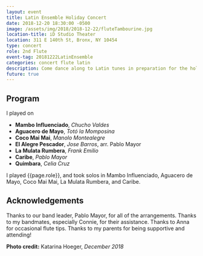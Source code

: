 ```yaml
---
layout: event
title: Latin Ensemble Holiday Concert
date: 2018-12-20 18:30:00 -0500
image: /assets/img/2018/2018-12-22/fluteTambourine.jpg
location-title: iD Studio Theater
location: 311 E 140th St, Bronx, NY 10454
type: concert
role: 2nd Flute
event-tag: 20181222LatinEnsemble
categories: concert flute latin
description: Come dance along to Latin tunes in preparation for the holidays!
future: true
---
```

## Program
I played on
- **Mambo Influenciado**, *Chucho Valdes*
- **Aguacero de Mayo**, *Totó la Momposina*
- **Coco Mai Mai**, *Manolo Montealegre*
- **El Alegre Pescador**, *Jose Barros*, arr. Pablo Mayor
- **La Mulata Rumbera**, *Frank Emilio*
- **Caribe**, *Pablo Mayor*
- **Quimbara**, *Celia Cruz*

I played {{page.role}}, and took solos in Mambo Influenciado, Aguacero de Mayo, Coco Mai Mai, La Mulata Rumbera, and Caribe.

## Acknowledgements
Thanks to our band leader, Pablo Mayor, for all of the arrangements. Thanks to my bandmates, especially Connie, for their assistance. Thanks to Anna for occasional flute tips. Thanks to my parents for being supportive and attending!

**Photo credit:**
Katarina Hoeger, *December 2018*
